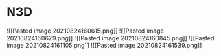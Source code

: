 # N3D
![[Pasted image 20210824160615.png]]
![[Pasted image 20210824160629.png]]
![[Pasted image 20210824160845.png]]
![[Pasted image 20210824161105.png]]
![[Pasted image 20210824161539.png]]